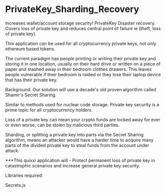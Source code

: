 # PrivateKey_Sharding_Recovery
Increases wallet/account storage security! PrivateKey Disaster recovery. Covers loss of private key and reduces central point of failure ie (theft, loss of private key).

This application can be used for all cryptocurrency private keys, not only ethereum based tokens.

The current paradigm has people printing or writing their private key and storing it in one location, usually on their hard drive or written on a piece of paper and stashed away in their bedroom clothes drawers.
This leaves people vulnerable if their bedroom is raided or they lose their laptop device that has their private key.

Background.
Our solution will use a decade's old proven algorithm called Shamir's Secret Sharing.

Similar to methods used for nuclear code storage.
Private key security is a prime topic for all cryptocurrency holders.

Loss of a private key can mean your crypto funds are locked away for ever or even worse, can be stolen by malicious third parties.

Sharding, or splitting a private key into parts via the Secret Sharing algorithm, means an attacker would have a harder time to acquire many parts of the divided private key to steal funds from the account under attack.

***This quixxi application will - Protect permanent loss of private key in catastrophic scenarios and increase general private key security.

Libraries required:

Secrets.js
